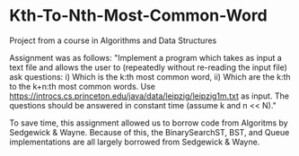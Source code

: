 # Kth-To-Nth-Most-Common-Word
Project from a course in Algorithms and Data Structures

Assignment was as follows: "Implement a program which takes as input a text file and allows the user to (repeatedly without re-reading the input file) ask questions: 
i) Which is the k:th most common word, 
ii) Which are the k:th to the k+n:th most common words. 
Use https://introcs.cs.princeton.edu/java/data/leipzig/leipzig1m.txt  as input. The questions should be answered in constant time (assume k and n << N)."

To save time, this assignment allowed us to borrow code from Algoritms by Sedgewick & Wayne. Because of this, the BinarySearchST, BST, and Queue implementations are all largely borrowed from Sedgewick & Wayne.
